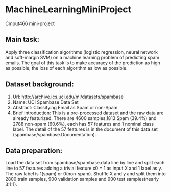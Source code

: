 # MachineLearningMiniProject
Cmput466 mini-project

## Main task:  
Apply three classification algorithms (logistic regression, neural network and soft-margin SVM) on a machine learning problem of predicting spam emails. The goal of this task is to make accuracy of the prediction as high as possible, the loss of each algorithm as low as possible.

## Dataset background: 
1. Url: http://archive.ics.uci.edu/ml/datasets/spambase
2. Name: UCI Spambase Data Set
3. Abstract: Classifying Email as Spam or non-Spam
4. Brief introduction: This is a pre-processed dataset and the raw data are already featurized. There are 4600 samples,1813 Spam (39.4%) and 2788 non-spam (60.6%), each has 57 features and 1 nominal class label. The detail of the 57 features is in the document of this data set (spambase/spambase.Documentation).

## Data preparation:
Load the data set from spambase/spambase.data line by line and split each line to 57 features adding a trivial feature x0 = 1 as input X and 1 label as y. The raw label is 1(spam) or 0(non-spam). Shuffle X and y and split them into 2800 train samples, 900 validation samples and 900 test samples(nearly 3:1:1).
